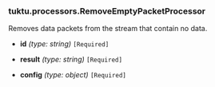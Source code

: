 ### tuktu.processors.RemoveEmptyPacketProcessor
Removes data packets from the stream that contain no data.

  * **id** *(type: string)* `[Required]`

  * **result** *(type: string)* `[Required]`

  * **config** *(type: object)* `[Required]`

